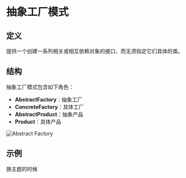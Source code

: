 # 抽象工厂模式

## 定义

提供一个创建一系列相关或相互依赖对象的接口，而无须指定它们具体的类。

## 结构

抽象工厂模式包含如下角色：

* **AbstractFactory**：抽象工厂
* **ConcreteFactory**：具体工厂
* **AbstractProduct**：抽象产品
* **Product**：具体产品

![Abstract Factory](https://i.imgur.com/6mV7ppi.png)

## 示例

换主题的时候
